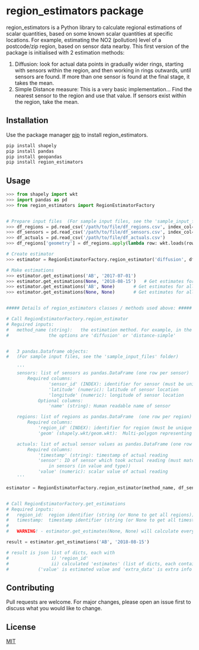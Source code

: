 # region_estimators package

region_estimators is a Python library to calculate regional estimations of scalar quantities, based on some known scalar quantities at specific locations.
For example, estimating the NO2 (pollution) level of a postcode/zip region, based on sensor data nearby.
This first version of the package is initialised with 2 estimation methods: 
1. Diffusion: look for actual data points in gradually wider rings, starting with sensors within the region, and then working in rings outwards, until sensors are found. If more than one sensor is found at the final stage, it takes the mean.
2. Simple Distance measure: This is a very basic implementation... Find the nearest sensor to the region and use that value. 
If sensors exist within the region, take the mean.

## Installation

Use the package manager [pip](https://pip.pypa.io/en/stable/) to install region_estimators.

```bash
pip install shapely
pip install pandas
pip install geopandas
pip install region_estimators
```

## Usage

```python
>>> from shapely import wkt
>>> import pandas as pd
>>> from region_estimators import RegionEstimatorFactory


# Prepare input files  (For sample input files, see the 'sample_input_files' folder) 
>>> df_regions = pd.read_csv('/path/to/file/df_regions.csv', index_col='region_id')
>>> df_sensors = pd.read_csv('/path/to/file/df_sensors.csv', index_col='sensor_id')
>>> df_actuals = pd.read_csv('/path/to/file/df_actuals.csv')
>>> df_regions['geometry'] = df_regions.apply(lambda row: wkt.loads(row.geometry), axis=1)

# Create estimator
>>> estimator = RegionEstimatorFactory.region_estimator('diffusion', df_sensors, df_regions, df_actuals)

# Make estimations
>>> estimator.get_estimations('AB', '2017-07-01')
>>> estimator.get_estimations(None, '2018-08-15') 	# Get estimates for all regions
>>> estimator.get_estimations('AB', None)	  	# Get estimates for all timestamps
>>> estimator.get_estimations(None, None) 		# Get estimates for all regions and timestamps


##### Details of region_estimators classes / methods used above: #####

# Call RegionEstimatorFactory.region_estimator
# Reguired inputs: 
# 	method_name (string): 	the estimation method. For example, in the first version 
# 				the options are 'diffusion' or 'distance-simple'


# 	3 pandas.Dataframe objects:
#   (For sample input files, see the 'sample_input_files' folder) 

	'''
    sensors: list of sensors as pandas.DataFrame (one row per sensor)
	    Required columns:
                'sensor_id' (INDEX): identifier for sensor (must be unique to each sensor)
                'latitude' (numeric): latitude of sensor location
                'longitude' (numeric): longitude of sensor location
            Optional columns:
                'name' (string): Human readable name of sensor

    regions: list of regions as pandas.DataFrame  (one row per region)
        Required columns:
            'region_id' (INDEX): identifier for region (must be unique to each region)
            'geom' (shapely.wkt/geom.wkt):  Multi-polygon representing regions location and shape.

    actuals: list of actual sensor values as pandas.DataFrame (one row per timestamp)
        Required columns:
            'timestamp' (string): timestamp of actual reading
            'sensor': ID of sensor which took actual reading (must match with a sensors.sensor_id
                in sensors (in value and type))
            'value' (numeric): scalar value of actual reading
	'''

estimator = RegionEstimatorFactory.region_estimator(method_name, df_sensors, df_regions, df_actuals)


# Call RegionEstimatorFactory.get_estimations
# Required inputs: 
# 	region_id:  region identifier (string (or None to get all regions))
# 	timestamp:  timestamp identifier (string (or None to get all timestamps))
#	
#	WARNING! - estimator.get_estimates(None, None) will calculate every region at every timestamp.

result = estimator.get_estimations('AB', '2018-08-15')

# result is json list of dicts, each with
#                i) 'region_id'
#                ii) calculated 'estimates' (list of dicts, each containing 'value', 'extra_data', 'timestamp')
#			('value' is estimated value and 'extra_data' is extra info about estimation calculation.)

```

## Contributing
Pull requests are welcome. For major changes, please open an issue first to discuss what you would like to change.

## License
[MIT](https://opensource.org/licenses/MIT)
